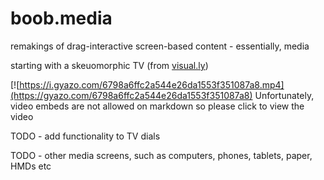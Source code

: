# boob.media

remakings of drag-interactive screen-based content - essentially, media 

starting with a skeuomorphic TV (from [visual.ly](https://visual.ly/community/interactive-graphic/computers/pros-and-cons-skeuomorphism-infographics?view=true))

[![https://i.gyazo.com/6798a6ffc2a544e26da1553f351087a8.mp4](https://gyazo.com/6798a6ffc2a544e26da1553f351087a8)
Unfortunately, video embeds are not allowed on markdown so please click to view the video

TODO - add functionality to TV dials 

TODO - other media screens, such as computers, phones, tablets, paper, HMDs etc 

